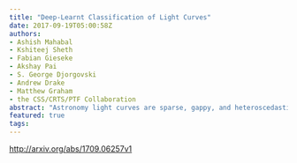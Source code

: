 ```yaml
---
title: "Deep-Learnt Classification of Light Curves"
date: 2017-09-19T05:00:58Z
authors:
- Ashish Mahabal
- Kshiteej Sheth
- Fabian Gieseke
- Akshay Pai
- S. George Djorgovski
- Andrew Drake
- Matthew Graham
- the CSS/CRTS/PTF Collaboration
abstract: "Astronomy light curves are sparse, gappy, and heteroscedastic. As a result standard time series methods regularly used for financial and similar datasets are of little help and astronomers are usually left to their own instruments and techniques to classify light curves. A common approach is to derive statistical features from the time series and to use machine learning methods, generally supervised, to separate objects into a few of the standard classes. In this work, we transform the time series to two-dimensional light curve representations in order to classify them using modern deep learning techniques. In particular, we show that convolutional neural networks based classifiers work well for broad characterization and classification. We use labeled datasets of periodic variables from CRTS survey and show how this opens doors for a quick classification of diverse classes with several possible exciting extensions."
featured: true
tags:
---
```

http://arxiv.org/abs/1709.06257v1